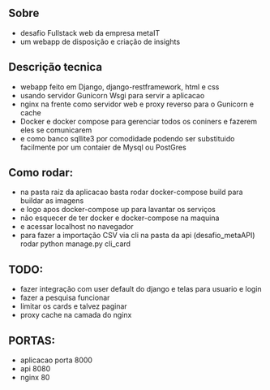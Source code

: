 ## Sobre
- desafio Fullstack web da empresa metaIT
- um webapp de disposição e criação de insights 

## Descrição tecnica
- webapp feito em Django, django-restframework, html e css
- usando servidor Gunicorn Wsgi para servir a aplicacao
- nginx na frente como servidor web e proxy reverso para o Gunicorn e cache
- Docker e docker compose para gerenciar todos os coniners e fazerem eles se comunicarem
- e como banco sqllite3 por comodidade podendo ser substituido facilmente por um contaier de Mysql ou PostGres


## Como rodar:
- na pasta raiz da aplicacao basta rodar docker-compose build para buildar as imagens
- e logo apos docker-compose up para lavantar os serviços
- não esquecer de ter docker e docker-compose na maquina
- e acessar localhost no navegador
- para fazer a importação CSV via cli na pasta da api (desafio_metaAPI) rodar python manage.py cli_card


## TODO:
- fazer integração com user default do django e telas para usuario e login
- fazer a pesquisa funcionar
- limitar os cards e talvez paginar
- proxy cache na camada do nginx


## PORTAS:
- aplicacao porta 8000
- api 8080
- nginx 80

